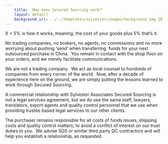 ```yaml
---
    title:  How does Secured Sourcing work? 
    layout: default
    background_url: ../../templates/sylvester/images/background_img_10.jpg
---
```

X + 5% is how it works, meaning, the cost of your goods plus 5% that’s it.

No trading companies, no brokers, no agents, no commissions and no more worrying about pushing ‘send’ when transferring  funds for your next outsourced purchase in China.  You remain in contact with the shop floor on your orders, and we merely facilitate communications.

We are not a trading company.  We act as local counsel to hundreds of companies from every corner of the world.  Now, after a decade of experience here on the ground, we are simply putting the lessons learned to work through Secured Sourcing.

A commercial relationship with Sylvester Associates Secured Sourcing is not a legal services agreement, but we do use the same staff, lawyers, translators, export agents and quality control personnel that we use when providing trustee based legal services to our other clients.

The purchaser remains responsible for all costs of funds issues, shipping costs and quality control matters, to avoid a conflict of interest on our trust duties to you.  We advise SGS or similar third party QC contractors and will help you establish a relationship, as requested.
 

